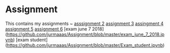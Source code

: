 # Assignment
This contains my assignments ~
[asssignment 2](https://github.com/jurmaaas/Assignment/blob/master/Assignment%202.ipynb)
[assignment 3](https://github.com/jurmaaas/Assignment/blob/master/assignment3%20(1).ipynb)
[assingment 4](https://github.com/jurmaaas/Assignment/blob/master/assignment4.ipynb)
[assignment 5](https://github.com/jurmaaas/Assignment/blob/master/Graded_assignment1.ipynb)
[assignment 6](https://github.com/jurmaaas/Assignment/blob/master/Graded_assignment_2.ipynb)
[exam june 7 2018] (https://github.com/jurmaaas/Assignment/blob/master/exam_june_7_2018.ipynb)
[exam student] (https://github.com/jurmaaas/Assignment/blob/master/Exam_student.ipynb)
